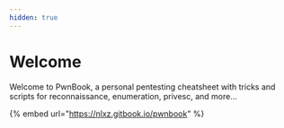 ```yaml
---
hidden: true
---
```


# Welcome

Welcome to PwnBook, a personal pentesting cheatsheet with tricks and scripts for reconnaissance, enumeration, privesc, and more...

{% embed url="https://nlxz.gitbook.io/pwnbook" %}
